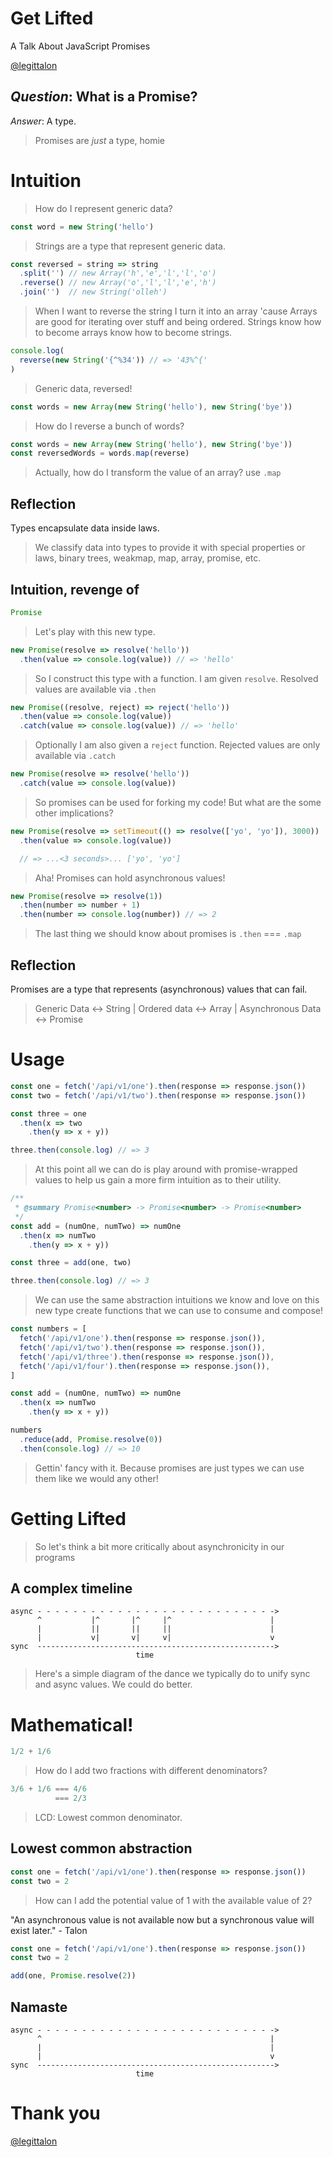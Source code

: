 # Get Lifted
A Talk About JavaScript Promises

<a href='http://twitter.com/legittalon'>@legittalon</a>



## *Question*: What is a Promise?

<span class="fragment">*Answer*: A type.</span>
> Promises are *just* a type, homie



# Intuition
> How do I represent generic data?


```js
const word = new String('hello')
```
> Strings are a type that represent generic data.


```js
const reversed = string => string
  .split('') // new Array('h','e','l','l','o') 
  .reverse() // new Array('o','l','l','e','h')
  .join('')  // new String('olleh')
```
> When I want to reverse the string I turn it into an array 'cause Arrays are 
  good for iterating over stuff and being ordered. Strings know how to become 
  arrays know how to become strings.


```js
console.log(
  reverse(new String('{^%34')) // => '43%^{'
)
```
> Generic data, reversed! 


```js
const words = new Array(new String('hello'), new String('bye'))
```
> How do I reverse a bunch of words?


```js
const words = new Array(new String('hello'), new String('bye'))
const reversedWords = words.map(reverse)
```
> Actually, how do I transform the value of an array? use `.map`


## Reflection

Types encapsulate data inside laws.
> We classify data into types to provide it with special properties or laws,
  binary trees, weakmap, map, array, promise, etc.



## Intuition, revenge of

```js
Promise
```
> Let's play with this new type.


```js
new Promise(resolve => resolve('hello'))
  .then(value => console.log(value)) // => 'hello'
```
> So I construct this type with a function. I am given `resolve`. Resolved
  values are available via `.then` 


```js
new Promise((resolve, reject) => reject('hello'))
  .then(value => console.log(value))
  .catch(value => console.log(value)) // => 'hello'
```
> Optionally I am also given a `reject` function. Rejected values are only 
  available via `.catch`


```js
new Promise(resolve => resolve('hello'))
  .catch(value => console.log(value))
```
> So promises can be used for forking my code! But what are the some other
  implications?


```js
new Promise(resolve => setTimeout(() => resolve(['yo', 'yo']), 3000))
  .then(value => console.log(value))

  // => ...<3 seconds>... ['yo', 'yo']
```
> Aha! Promises can hold asynchronous values!


```js
new Promise(resolve => resolve(1))
  .then(number => number + 1)
  .then(number => console.log(number)) // => 2
```
> The last thing we should know about promises is `.then` === `.map`


## Reflection

Promises are a type that represents (asynchronous) values that can fail.
> Generic Data <-> String | Ordered data <-> Array
  | Asynchronous Data <-> Promise



# Usage


```js
const one = fetch('/api/v1/one').then(response => response.json())
const two = fetch('/api/v1/two').then(response => response.json())

const three = one
  .then(x => two
    .then(y => x + y))

three.then(console.log) // => 3 
```
> At this point all we can do is play around with promise-wrapped values to help
  us gain a more firm intuition as to their utility.


```js
/**
 * @summary Promise<number> -> Promise<number> -> Promise<number>
 */
const add = (numOne, numTwo) => numOne
  .then(x => numTwo
    .then(y => x + y))

const three = add(one, two)

three.then(console.log) // => 3
```
> We can use the same abstraction intuitions we know and love on this new type 
  create functions that we can use to consume and compose!


```js
const numbers = [
  fetch('/api/v1/one').then(response => response.json()),
  fetch('/api/v1/two').then(response => response.json()),
  fetch('/api/v1/three').then(response => response.json()),
  fetch('/api/v1/four').then(response => response.json()),
]

const add = (numOne, numTwo) => numOne
  .then(x => numTwo
    .then(y => x + y))

numbers
  .reduce(add, Promise.resolve(0))
  .then(console.log) // => 10
```
> Gettin' fancy with it. Because promises are just types we can use them like
  we would any other!



# Getting Lifted
> So let's think a bit more critically about asynchronicity in our programs


## A complex timeline
```
async - - - - - - - - - - - - - - - - - - - - - - - - - - ->
      ^           |^       |^     |^                      |
      |           ||       ||     ||                      |
      |           v|       v|     v|                      v
sync  ----------------------------------------------------->
                            time
```
> Here's a simple diagram of the dance we typically do to unify sync and async
  values. We could do better.


# Mathematical!
```js
1/2 + 1/6
```
> How do I add two fractions with different denominators?


```js
3/6 + 1/6 === 4/6
          === 2/3
```
> LCD: Lowest common denominator.


## Lowest common abstraction

```js
const one = fetch('/api/v1/one').then(response => response.json())
const two = 2
```
> How can I add the potential value of 1 with the available value of 2?


"An asynchronous value is not available now but a synchronous value will exist
later." - Talon


```js
const one = fetch('/api/v1/one').then(response => response.json())
const two = 2

add(one, Promise.resolve(2))
```


## Namaste
```
async - - - - - - - - - - - - - - - - - - - - - - - - - - ->
      ^                                                   |
      |                                                   |
      |                                                   v
sync  ----------------------------------------------------->
                            time
```



# Thank you

<a href='http://twitter.com/legittalon'>@legittalon</a>

